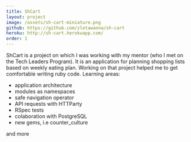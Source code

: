 ```yaml
---
title: ShCart
layout: project
image: /assets/sh-cart-miniature.png
github: https://github.com/zlotawanna/sh-cart
heroku: http://sh-cart.herokuapp.com/
order: 1
---
```

ShCart is a project on which I was working with my mentor (who I met on the Tech Leaders Program).
It is an application for planning shopping lists based on weekly eating plan.
Working on that project helped me to get comfortable writing ruby code.
Learning areas:
- application architecture
- modules as namespaces
- safe navigation operator
- API requests with HTTParty
- RSpec tests
- colaboration with PostgreSQL
- new gems, i.e counter_culture

and more
